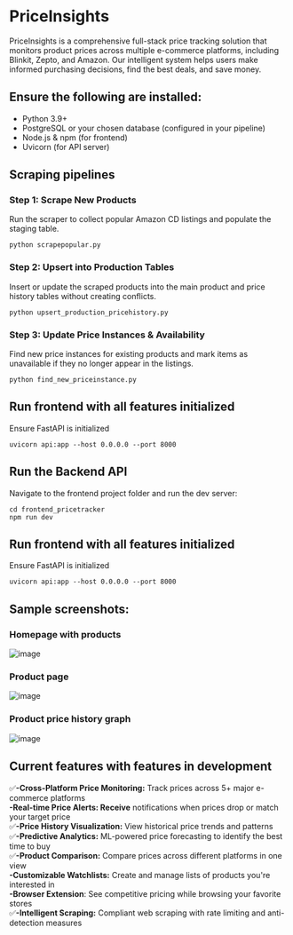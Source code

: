 # PriceInsights
PriceInsights is a comprehensive full-stack price tracking solution that monitors product prices across multiple e-commerce platforms, including Blinkit, Zepto, and Amazon. Our intelligent system helps users make informed purchasing decisions, find the best deals, and save money.

## Ensure the following are installed:
- Python 3.9+
- PostgreSQL or your chosen database (configured in your pipeline)
- Node.js & npm (for frontend)
- Uvicorn (for API server)

## Scraping pipelines
### Step 1: Scrape New Products
Run the scraper to collect popular Amazon CD listings and populate the staging table.

```
python scrapepopular.py

```

### Step 2: Upsert into Production Tables
Insert or update the scraped products into the main product and price history tables without creating conflicts.
```
python upsert_production_pricehistory.py
```
### Step 3: Update Price Instances & Availability
Find new price instances for existing products and mark items as unavailable if they no longer appear in the listings.

```
python find_new_priceinstance.py
```

## Run frontend with all features initialized
Ensure FastAPI is initialized 
```
uvicorn api:app --host 0.0.0.0 --port 8000
```

## Run the Backend API
Navigate to the frontend project folder and run the dev server:
```
cd frontend_pricetracker
npm run dev
```

## Run frontend with all features initialized
Ensure FastAPI is initialized 
```
uvicorn api:app --host 0.0.0.0 --port 8000
```
## Sample screenshots:
### Homepage with products
![image](https://github.com/user-attachments/assets/342cbc9b-9ae3-4c62-b399-fce757d8d10f)

### Product page
![image](https://github.com/user-attachments/assets/893854c5-9d37-4cb3-bd05-40dc2a9d323f)

### Product price history graph
![image](https://github.com/user-attachments/assets/99bbf624-1c16-4b81-b808-b4710413bf71)

## Current features with features in development
 ✅**-Cross-Platform Price Monitoring:**   Track prices across 5+ major e-commerce platforms<br />
**-Real-time Price Alerts: Receive**   notifications when prices drop or match your target price<br />
 ✅**-Price History Visualization:**   View historical price trends and patterns<br />
 ✅**-Predictive Analytics:**   ML-powered price forecasting to identify the best time to buy<br />
 ✅**-Product Comparison:**   Compare prices across different platforms in one view<br />
**-Customizable Watchlists:**   Create and manage lists of products you're interested in<br />
**-Browser Extension**:   See competitive pricing while browsing your favorite stores<br />
 ✅**-Intelligent Scraping:**   Compliant web scraping with rate limiting and anti-detection measures<br />

